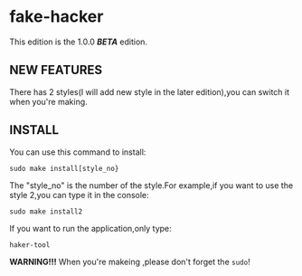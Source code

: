 # fake-hacker
This edition is the 1.0.0 ***BETA*** edition.

## NEW FEATURES
There has 2 styles(I will add new style in the later edition),you can switch it when you're making.

## INSTALL

You can use this command to install:
```
sudo make install[style_no}
```
The "style_no" is the number of the style.For example,if you want to use the style 2,you can type it in the console:
```
sudo make install2
```
If you want to run the application,only type:
```
haker-tool
```

**WARNING!!!** When you're makeing ,please don't forget the `sudo`!
